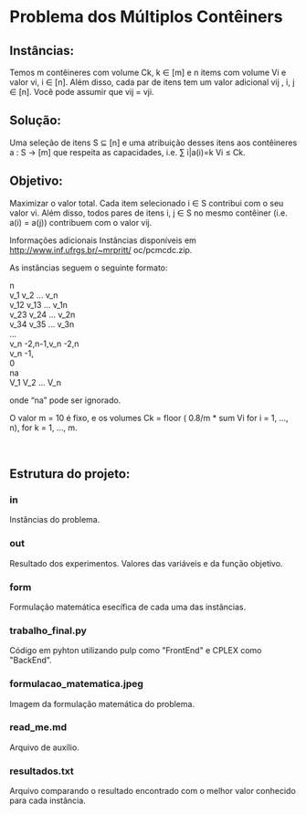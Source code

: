 # Problema dos Múltiplos Contêiners

## Instâncias: 
Temos m contêineres com volume Ck, k ∈ [m] e n items com volume Vi e valor
vi, i ∈ [n]. Além disso, cada par de itens tem um valor adicional vij , i, j ∈ [n]. Você
pode assumir que vij = vji.

## Solução:
Uma seleção de itens S ⊆ [n] e uma atribuição desses itens aos contêineres a : S →
[m] que respeita as capacidades, i.e. ∑
i|a(i)=k Vi ≤ Ck.

## Objetivo:
Maximizar o valor total. Cada item selecionado i ∈ S contribui com o seu valor
vi. Além disso, todos pares de itens i, j ∈ S no mesmo contêiner (i.e. a(i) = a(j))
contribuem com o valor vij.

Informações adicionais Instâncias disponíveis em http://www.inf.ufrgs.br/~mrpritt/
oc/pcmcdc.zip. 

As instâncias seguem o seguinte formato:

n <br>
v_1 v_2 ... v_n <br>
v_12 v_13 ... v_1n <br>
v_23 v_24 ... v_2n <br>
v_34 v_35 ... v_3n <br>
... <br>
v_n -2,n-1,v_n -2,n <br>
v_n -1, <br>
0 <br>
na <br>
V_1 V_2 ... V_n <br>

onde “na” pode ser ignorado.

O valor m = 10 é fixo, e os volumes Ck = floor ( 0.8/m * sum Vi for i = 1, ..., n), for k = 1, ..., m.

<br>

## Estrutura do projeto: ##
### in ###
Instâncias do problema.

### out ### 
Resultado dos experimentos. Valores das variáveis e da função objetivo.

### form ### 
Formulação matemática esecífica de cada uma das instâncias.

### trabalho_final.py ### 
Código em pyhton utilizando pulp como "FrontEnd" e CPLEX como "BackEnd".

### formulacao_matematica.jpeg ###
Imagem da formulação matemática do problema.

### read_me.md ### 
Arquivo de auxílio.

### resultados.txt ###
Arquivo comparando o resultado encontrado com o melhor valor conhecido para cada instância.